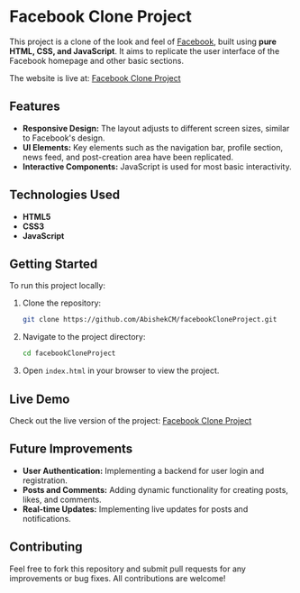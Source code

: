 # Facebook Clone Project

This project is a clone of the look and feel of [Facebook](https://www.facebook.com), built using **pure HTML, CSS, and JavaScript**. 
It aims to replicate the user interface of the Facebook homepage and other basic sections.

The website is live at: [Facebook Clone Project](https://abishekcm.github.io/facebookCloneProject/)

## Features

- **Responsive Design:** The layout adjusts to different screen sizes, similar to Facebook's design.
- **UI Elements:** Key elements such as the navigation bar, profile section, news feed, and post-creation area have been replicated.
- **Interactive Components:** JavaScript is used for most basic interactivity.

## Technologies Used

- **HTML5**
- **CSS3**
- **JavaScript**

## Getting Started

To run this project locally:

1. Clone the repository:
    ```bash
    git clone https://github.com/AbishekCM/facebookCloneProject.git
    ```

2. Navigate to the project directory:
    ```bash
    cd facebookCloneProject
    ```

3. Open `index.html` in your browser to view the project.

## Live Demo

Check out the live version of the project: [Facebook Clone Project](https://abishekcm.github.io/facebookCloneProject/)

## Future Improvements

- **User Authentication:** Implementing a backend for user login and registration.
- **Posts and Comments:** Adding dynamic functionality for creating posts, likes, and comments.
- **Real-time Updates:** Implementing live updates for posts and notifications.

## Contributing

Feel free to fork this repository and submit pull requests for any improvements or bug fixes. All contributions are welcome!

